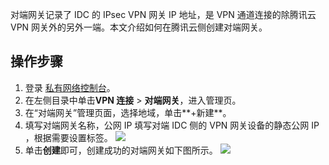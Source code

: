 对端网关记录了 IDC 的 IPsec VPN 网关 IP 地址，是 VPN 通道连接的除腾讯云 VPN 网关外的另外一端。本文介绍如何在腾讯云侧创建对端网关。

## 操作步骤
1. 登录 [私有网络控制台](https://console.cloud.tencent.com/vpc/vpc?rid=1)。
2. 在左侧目录中单击**VPN 连接** > **对端网关**，进入管理页。
3. 在“对端网关”管理页面，选择地域，单击**+新建**。
4. 填写对端网关名称，公网 IP 填写对端 IDC 侧的 VPN 网关设备的静态公网 IP ，根据需要设置标签。
![](https://main.qcloudimg.com/raw/281bbad10f192077082e735c2cd3d885.png)
5. 单击**创建**即可，创建成功的对端网关如下图所示。
![](https://main.qcloudimg.com/raw/98d541fd13787f6d82a6917d1f117286.png)
